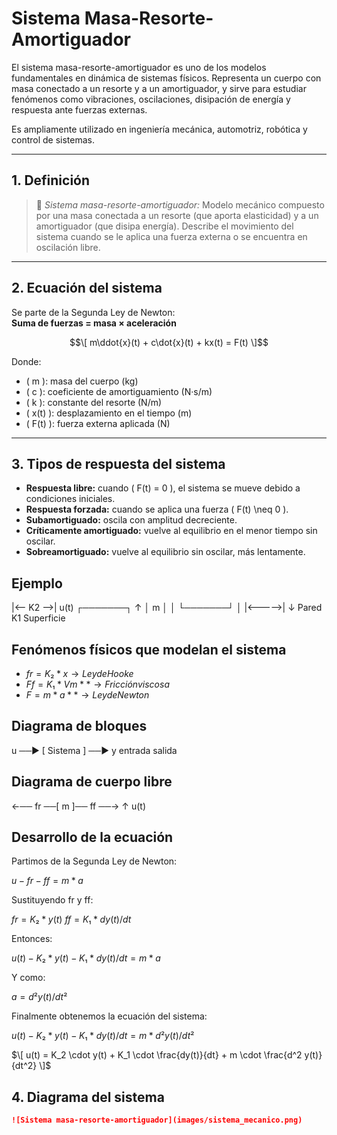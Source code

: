 # Sistema Masa-Resorte-Amortiguador

El sistema masa-resorte-amortiguador es uno de los modelos fundamentales en dinámica de sistemas físicos. Representa un cuerpo con masa conectado a un resorte y a un amortiguador, y sirve para estudiar fenómenos como vibraciones, oscilaciones, disipación de energía y respuesta ante fuerzas externas.

Es ampliamente utilizado en ingeniería mecánica, automotriz, robótica y control de sistemas.

---

## 1. Definición

>🔑 *Sistema masa-resorte-amortiguador:* Modelo mecánico compuesto por una masa conectada a un resorte (que aporta elasticidad) y a un amortiguador (que disipa energía). Describe el movimiento del sistema cuando se le aplica una fuerza externa o se encuentra en oscilación libre.

---

## 2. Ecuación del sistema

Se parte de la Segunda Ley de Newton:  
**Suma de fuerzas = masa × aceleración**

$$\[
m\ddot{x}(t) + c\dot{x}(t) + kx(t) = F(t)
\]$$

Donde:
- \( m \): masa del cuerpo (kg)
- \( c \): coeficiente de amortiguamiento (N·s/m)
- \( k \): constante del resorte (N/m)
- \( x(t) \): desplazamiento en el tiempo (m)
- \( F(t) \): fuerza externa aplicada (N)

---

## 3. Tipos de respuesta del sistema

- **Respuesta libre:** cuando \( F(t) = 0 \), el sistema se mueve debido a condiciones iniciales.
- **Respuesta forzada:** cuando se aplica una fuerza \( F(t) \neq 0 \).
- **Subamortiguado:** oscila con amplitud decreciente.
- **Críticamente amortiguado:** vuelve al equilibrio en el menor tiempo sin oscilar.
- **Sobreamortiguado:** vuelve al equilibrio sin oscilar, más lentamente.



## Ejemplo


 |<-- K2 -->|       u(t)
   ┌───────┐   ↑
   │   m   │   │
   └───────┘   │
   |<----->|   ↓
   Pared   K1   Superficie



## Fenómenos físicos que modelan el sistema

- $fr = K₂ * x→ Ley de Hooke$
- $Ff = K₁ * Vm** → Fricción viscosa$
- $F = m * a** → Ley de Newton$



## Diagrama de bloques


u ──► [ Sistema ] ──► y
     entrada       salida




## Diagrama de cuerpo libre


←── fr ──[ m ]── ff ──→
          ↑
         u(t)


## Desarrollo de la ecuación

Partimos de la Segunda Ley de Newton:


$u - fr - ff = m * a$


Sustituyendo fr y ff:

$fr = K₂ * y(t)$
$ff = K₁ * dy(t)/dt$


Entonces:


$u(t) - K₂ * y(t) - K₁ * dy(t)/dt = m * a$


Y como:


$a = d²y(t)/dt²$


Finalmente obtenemos la ecuación del sistema:


$u(t) - K₂ * y(t) - K₁ * dy(t)/dt = m * d²y(t)/dt²$

$\[
u(t) = K_2 \cdot y(t) + K_1 \cdot \frac{dy(t)}{dt} + m \cdot \frac{d^2 y(t)}{dt^2}
\]$



## 4. Diagrama del sistema

```markdown
![Sistema masa-resorte-amortiguador](images/sistema_mecanico.png)

